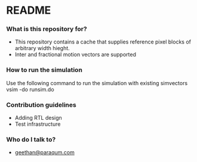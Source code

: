 # README #


### What is this repository for? ###

* This repository contains a cache that supplies reference pixel blocks of arbitrary width hieght.
* Inter and fractional motion vectors are supported

### How to run the simulation ###

Use the following command to run the simulation with existing simvectors
vsim -do runsim.do

### Contribution guidelines ###

* Adding RTL design
* Test infrastructure

### Who do I talk to? ###

* geethan@paraqum.com